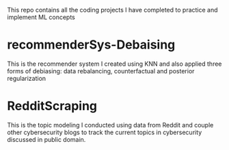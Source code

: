This repo contains all the coding projects I have completed to practice and implement ML concepts

# recommenderSys-Debaising
This is the recommender system I created using KNN and also applied three forms of debiasing: data rebalancing, counterfactual and posterior regularization

# RedditScraping
This is the topic modeling I conducted using data from Reddit and couple other cybersecurity blogs to track the current topics in cybersecurity discussed in public domain.
